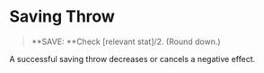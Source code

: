 # Saving Throw

> **SAVE: **Check [relevant stat]/2. (Round down.)

A successful saving throw decreases or cancels a negative effect.
